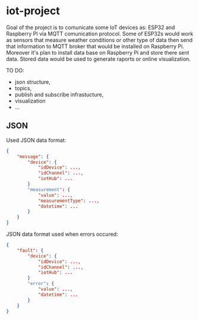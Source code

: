 # iot-project

Goal of the project is to comunicate some IoT devices as: ESP32 and Raspberry PI via MQTT comunication protocol.
Some of ESP32s would work as sensors that measure weather conditions or other type of data then send that information to MQTT broker that would be installed on Raspberry Pi.
Moreover it's plan to install data base on Raspberry Pi and store there sent data.
Stored data would be used to generate raports or online visualization.

TO DO:
  - json structure,
  - topics,
  - publish and subscribe infrastucture,
  - visualization
  - ...

## JSON
Used JSON data format:
```json
{
	"message": {
		"device": {
			"idDevice": ...,
			"idChannel": ...,
			"iotHub": ...
		}
		"measurement": {
			"value": ...,
			"measurementType": ...,
			"datetime": ...
		}
	}
}
```

JSON data format used when errors occured:
```json
{
	"fault": {
		"device": {
			"idDevice": ...,
			"idChannel": ...,
			"iotHub": ...
		}
		"error": {
			"value": ...,
			"datetime": ...
		}
	}
}
```